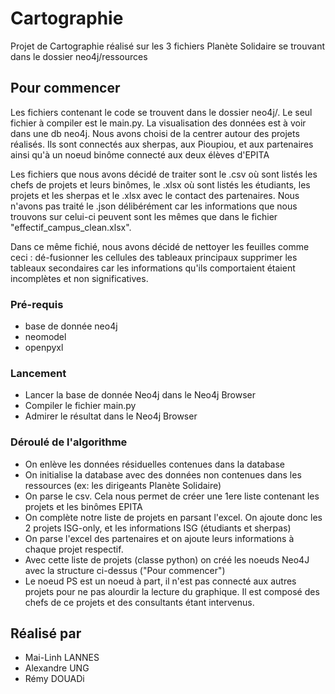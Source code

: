 # Cartographie

Projet de Cartographie réalisé sur les 3 fichiers Planète Solidaire se trouvant dans le dossier neo4j/ressources

## Pour commencer

Les fichiers contenant le code se trouvent dans le dossier neo4j/.
Le seul fichier à compiler est le main.py.
La visualisation des données est à voir dans une db neo4j.
Nous avons choisi de la centrer autour des projets réalisés.
Ils sont connectés aux sherpas, aux Pioupiou, et aux partenaires ainsi qu'à un noeud binôme connecté aux deux élèves d'EPITA

Les fichiers que nous avons décidé de traiter sont le .csv où sont listés les chefs de projets et leurs binômes, le .xlsx où sont listés les étudiants, les projets et les sherpas et le .xlsx avec le contact des partenaires.
Nous n'avons pas traité le .json délibérément car les informations que nous trouvons sur celui-ci peuvent sont les mêmes que dans le fichier "effectif_campus_clean.xlsx".

Dans ce même fichié, nous avons décidé de nettoyer les feuilles comme ceci :
dé-fusionner les cellules des tableaux principaux
supprimer les tableaux secondaires car les informations qu'ils comportaient étaient incomplètes et non significatives. 

### Pré-requis

- base de donnée neo4j
- neomodel
- openpyxl

### Lancement

- Lancer la base de donnée Neo4j dans le Neo4j Browser
- Compiler le fichier main.py
- Admirer le résultat dans le Neo4j Browser

### Déroulé de l'algorithme

- On enlève les données résiduelles contenues dans la database
- On initialise la database avec des données non contenues dans les ressources (ex: les dirigeants Planète Solidaire)
- On parse le csv. Cela nous permet de créer une 1ere liste contenant les projets et les binômes EPITA
- On complète notre liste de projets en parsant l'excel. On ajoute donc les 2 projets ISG-only, et les informations ISG (étudiants et sherpas)
- On parse l'excel des partenaires et on ajoute leurs informations à chaque projet respectif.
- Avec cette liste de projets (classe python) on créé les noeuds Neo4J avec la structure ci-dessus ("Pour commencer")
- Le noeud PS est un noeud à part, il n'est pas connecté aux autres projets pour ne pas alourdir la lecture du graphique. Il est composé des chefs de ce projets et des consultants étant intervenus.

## Réalisé par

* Mai-Linh LANNES
* Alexandre UNG
* Rémy DOUADi


